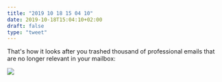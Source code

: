 ```yaml
---
title: "2019 10 18 15 04 10"
date: 2019-10-18T15:04:10+02:00
draft: false
type: "tweet"
---
```

That's how it looks after you trashed thousand of professional emails that are no longer relevant in your mailbox:

![](/img/2019-10-18-15-04-11.png)
